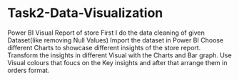 # Task2-Data-Visualization
Power BI Visual Report of store
First I do the data cleaning of given Dataset(like removing Null Values)
Import the dataset in Power BI
Choose different Charts to showcase different insights of the store report.
Transform the insights in different Visual with the Charts and Bar graph.
Use Visual colours that foucs on the Key insights and after that arrange them in orders format.
